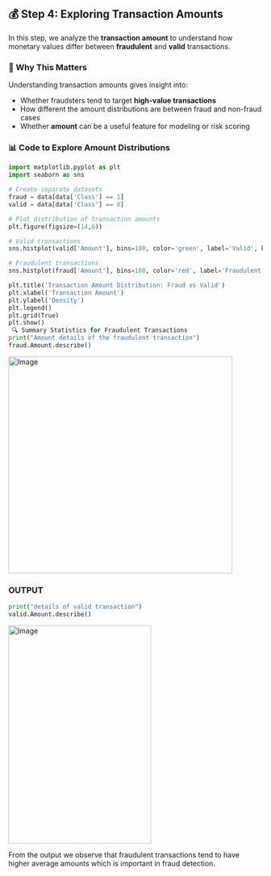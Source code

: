 ## 💰 Step 4: Exploring Transaction Amounts

In this step, we analyze the **transaction amount** to understand how monetary values differ between **fraudulent** and **valid** transactions.

### 🎯 Why This Matters

Understanding transaction amounts gives insight into:
- Whether fraudsters tend to target **high-value transactions**
- How different the amount distributions are between fraud and non-fraud cases
- Whether **amount** can be a useful feature for modeling or risk scoring

### 📊 Code to Explore Amount Distributions

```python
import matplotlib.pyplot as plt
import seaborn as sns

# Create separate datasets
fraud = data[data['Class'] == 1]
valid = data[data['Class'] == 0]

# Plot distribution of transaction amounts
plt.figure(figsize=(14,6))

# Valid transactions
sns.histplot(valid['Amount'], bins=100, color='green', label='Valid', kde=False, stat="density")

# Fraudulent transactions
sns.histplot(fraud['Amount'], bins=100, color='red', label='Fraudulent', kde=False, stat="density")

plt.title('Transaction Amount Distribution: Fraud vs Valid')
plt.xlabel('Transaction Amount')
plt.ylabel('Density')
plt.legend()
plt.grid(True)
plt.show()
 🔍 Summary Statistics for Fraudulent Transactions
print("Amount details of the fraudulent transaction")
fraud.Amount.describe()
````
<img width="444" height="430" alt="Image" src="https://github.com/user-attachments/assets/8f8bde77-1229-4801-9445-7e52e3a5235e" />


### OUTPUT
```python
print("details of valid transaction")
valid.Amount.describe()
````

<img width="283" height="432" alt="Image" src="https://github.com/user-attachments/assets/5c42145a-0dca-4391-b6d1-fdea7397c344" />

From the output we observe that fraudulent transactions tend to have higher average amounts which is important in fraud detection.

